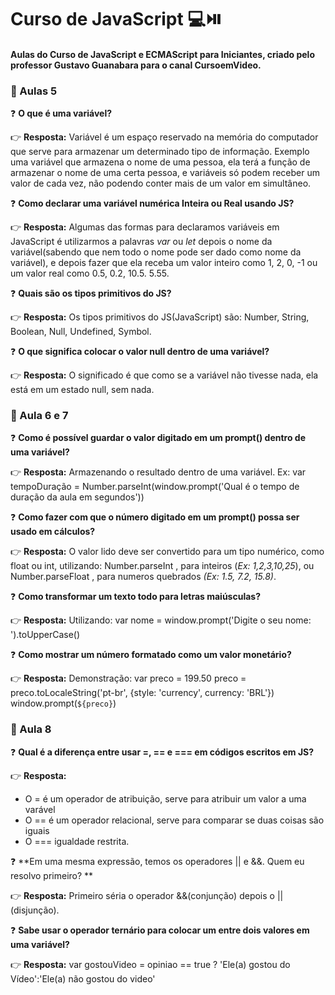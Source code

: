 # Curso de JavaScript :computer::play_or_pause_button:
#### Aulas do Curso de JavaScript e ECMAScript para Iniciantes, criado pelo professor Gustavo Guanabara para o canal CursoemVideo.



### :bookmark_tabs: Aulas 5

:question: **O que é uma variável?**

 :point_right: **Resposta:** Variável é um espaço reservado na memória do computador que serve para armazenar um determinado tipo de informação. Exemplo uma variável que armazena o nome de uma pessoa, ela terá a função de armazenar o nome de uma certa pessoa, e variáveis só podem receber um valor de cada vez, não podendo conter mais de um valor em simultâneo. 



:question: **Como declarar uma variável numérica Inteira ou Real usando JS?**

 :point_right: **Resposta:**  Algumas das formas para declaramos variáveis em JavaScript é utilizarmos a palavras _var_ ou _let_ depois o nome da variável(sabendo que nem todo o nome pode ser dado como nome da variável), e depois fazer que ela receba um valor inteiro como 1, 2, 0, -1 ou um valor real como 0.5, 0.2, 10.5. 5.55.  



:question: **Quais são os tipos primitivos do JS?** 

:point_right: **Resposta:** Os tipos primitivos do JS(JavaScript) são: Number, String, Boolean, Null, Undefined, Symbol. 



:question: **O que significa colocar o valor null dentro de uma variável?** 

:point_right: **Resposta:**  O significado é que como se a variável não tivesse nada, ela está em um estado null, sem nada.



### :bookmark_tabs:  Aula 6 e 7

 :question: **Como é possível guardar o valor digitado em um prompt() dentro de uma variável?**

:point_right: **Resposta:** Armazenando o resultado dentro de uma variável. Ex: var tempoDuração = Number.parseInt(window.prompt('Qual é o tempo de duração da aula em segundos')) 

:question: **Como fazer com que o número digitado em um prompt() possa ser usado em cálculos?** 

:point_right: **Resposta:** O valor lido deve ser convertido para um tipo numérico, como float ou int, utilizando: Number.parseInt , para inteiros (_Ex: 1,2,3,10,25_), ou  Number.parseFloat , para numeros quebrados _(Ex: 1.5, 7.2, 15.8)_.

:question: **Como transformar um texto todo para letras maiúsculas?**

:point_right: **Resposta:** Utilizando: var nome = window.prompt('Digite o seu nome: ').toUpperCase()  

:question: **Como mostrar um número formatado como um valor monetário?** 

:point_right: **Resposta:** Demonstração: var preco = 199.50  preco = preco.toLocaleString('pt-br', {style: 'currency', currency: 'BRL'}) window.prompt(`${preco}`)



### :bookmark_tabs: Aula 8

:question: **Qual é a diferença entre usar =, == e === em códigos escritos em JS?**

:point_right: **Resposta:** 

- O = é um operador de atribuição, serve para atribuir um valor a uma varável 
- O == é um operador relacional, serve para comparar se duas coisas são iguais 
- O === igualdade restrita. 

:question: **Em uma mesma expressão, temos os operadores || e &&. Quem eu resolvo primeiro? **

:point_right: **Resposta:** Primeiro séria o operador &&(conjunção) depois o ||(disjunção).

:question: **Sabe usar o operador ternário para colocar um entre dois valores em uma variável?**

:point_right: **Resposta:** var gostouVideo = opiniao == true ? 'Ele(a) gostou do Vídeo':'Ele(a) não gostou do video'
